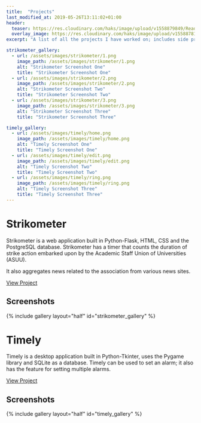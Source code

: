 ```yaml
---
title:  "Projects"
last_modified_at: 2019-05-26T13:11:02+01:00
header:
  teaser: https://res.cloudinary.com/haks/image/upload/v1558879849/Read_Think_code.png
  overlay_image: https://res.cloudinary.com/haks/image/upload/v1558878119/projects_overlay.jpg
excerpt: "A list of all the projects I have worked on; includes side projects, group projects, personal projects and articles."

strikometer_gallery:
  - url: /assets/images/strikometer/1.png
    image_path: /assets/images/strikometer/1.png
    alt: "Strikometer Screenshot One"
    title: "Strikometer Screenshot One"
  - url: /assets/images/strikometer/2.png
    image_path: /assets/images/strikometer/2.png
    alt: "Strikometer Screenshot Two"
    title: "Strikometer Screenshot Two"
  - url: /assets/images/strikometer/3.png
    image_path: /assets/images/strikometer/3.png
    alt: "Strikometer Screenshot Three"
    title: "Strikometer Screenshot Three"

timely_gallery:
  - url: /assets/images/timely/home.png
    image_path: /assets/images/timely/home.png
    alt: "Timely Screenshot One"
    title: "Timely Screenshot One"
  - url: /assets/images/timely/edit.png
    image_path: /assets/images/timely/edit.png
    alt: "Timely Screenshot Two"
    title: "Timely Screenshot Two"
  - url: /assets/images/timely/ring.png
    image_path: /assets/images/timely/ring.png
    alt: "Timely Screenshot Three"
    title: "Timely Screenshot Three"
---
```


# Strikometer
Strikometer is a web application built in Python-Flask, HTML, CSS and the PostgreSQL database. Strikometer has a timer that counts the duration of strike action embarked upon by the  Academic Staff Union of Universities (ASUU).  
   
It also aggregates news related to the association from various news sites.  

[View Project](https://github.com/HAKSOAT/Strikometer)

## Screenshots

{% include gallery layout="half" id="strikometer_gallery" %}

# Timely
Timely is a desktop application built in Python-Tkinter, uses the Pygame library and SQLite as a database. Timely can be used to set an alarm; it also has the feature for setting multiple alarms.

[View Project](https://github.com/HAKSOAT/Timely)

## Screenshots

{% include gallery layout="half" id="timely_gallery" %}
